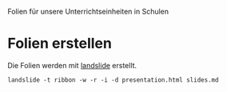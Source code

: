 Folien für unsere Unterrichtseinheiten in Schulen

# Folien erstellen

Die Folien werden mit [landslide](https://github.com/adamzap/landslide) erstellt.

```
landslide -t ribbon -w -r -i -d presentation.html slides.md
```
